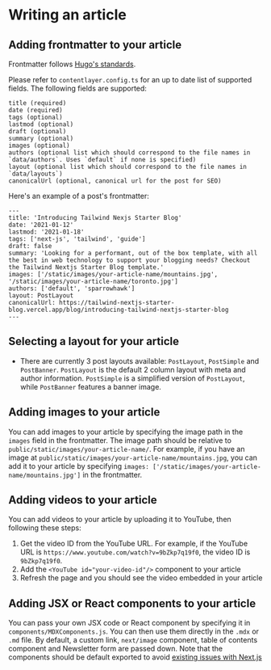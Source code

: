 # Writing an article


## Adding frontmatter to your article

Frontmatter follows [Hugo's standards](https://gohugo.io/content-management/front-matter/).

Please refer to `contentlayer.config.ts` for an up to date list of supported fields. The following fields are supported:

```
title (required)
date (required)
tags (optional)
lastmod (optional)
draft (optional)
summary (optional)
images (optional)
authors (optional list which should correspond to the file names in `data/authors`. Uses `default` if none is specified)
layout (optional list which should correspond to the file names in `data/layouts`)
canonicalUrl (optional, canonical url for the post for SEO)
```

Here's an example of a post's frontmatter:

```
---
title: 'Introducing Tailwind Nexjs Starter Blog'
date: '2021-01-12'
lastmod: '2021-01-18'
tags: ['next-js', 'tailwind', 'guide']
draft: false
summary: 'Looking for a performant, out of the box template, with all the best in web technology to support your blogging needs? Checkout the Tailwind Nextjs Starter Blog template.'
images: ['/static/images/your-article-name/mountains.jpg', '/static/images/your-article-name/toronto.jpg']
authors: ['default', 'sparrowhawk']
layout: PostLayout
canonicalUrl: https://tailwind-nextjs-starter-blog.vercel.app/blog/introducing-tailwind-nextjs-starter-blog
---
```

## Selecting a layout for your article
- There are currently 3 post layouts available: `PostLayout`, `PostSimple` and `PostBanner`. `PostLayout` is the default 2 column layout with meta and author information. `PostSimple` is a simplified version of `PostLayout`, while `PostBanner` features a banner image.

## Adding images to your article
You can add images to your article by specifying the image path in the `images` field in the frontmatter. The image path should be relative to `public/static/images/your-article-name/`. For example, if you have an image at `public/static/images/your-article-name/mountains.jpg`, you can add it to your article by specifying `images: ['/static/images/your-article-name/mountains.jpg']` in the frontmatter.

## Adding videos to your article
You can add videos to your article by uploading it to YouTube, then following these steps:
1. Get the video ID from the YouTube URL. For example, if the YouTube URL is `https://www.youtube.com/watch?v=9bZkp7q19f0`, the video ID is `9bZkp7q19f0`.
2. Add the `<YouTube id="your-video-id"/>` component to your article
3. Refresh the page and you should see the video embedded in your article


## Adding JSX or React components to your article
You can pass your own JSX code or React component by specifying it in `components/MDXComponents.js`. You can then use them directly in the `.mdx` or `.md` file. By default, a custom link, `next/image` component, table of contents component and Newsletter form are passed down. Note that the components should be default exported to avoid [existing issues with Next.js](https://github.com/vercel/next.js/issues/51593)
